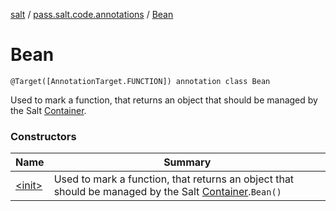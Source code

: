 [salt](../../index.md) / [pass.salt.code.annotations](../index.md) / [Bean](./index.md)

# Bean

`@Target([AnnotationTarget.FUNCTION]) annotation class Bean`

Used to mark a function, that returns an object that should be
managed by the Salt [Container](../../pass.salt.code.container/-container/index.md).

### Constructors

| Name | Summary |
|---|---|
| [&lt;init&gt;](-init-.md) | Used to mark a function, that returns an object that should be managed by the Salt [Container](../../pass.salt.code.container/-container/index.md).`Bean()` |
